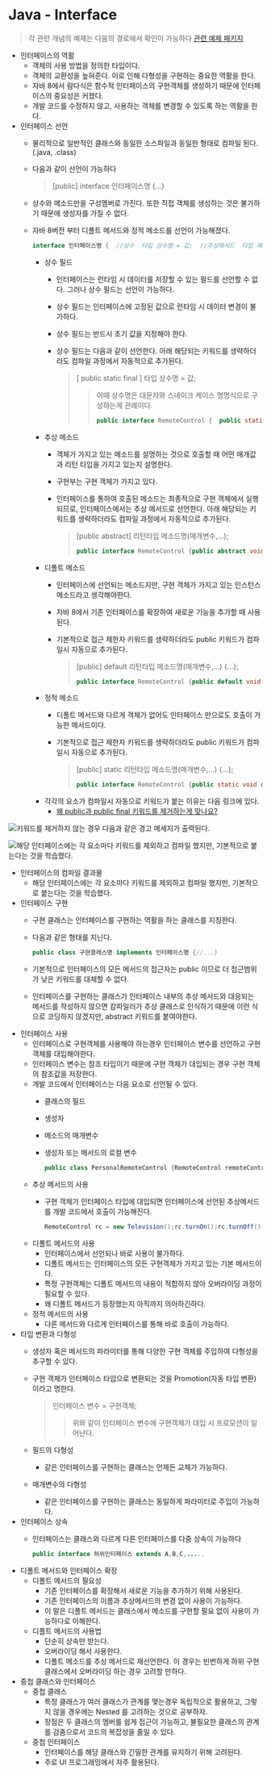 # Java - Interface

> 각 관련 개념의 예제는 다음의 경로에서 확인이 가능하다 [관련 예제 패키지](https://github.com/GodChiken/JavaTheory/tree/master/src/main/java/com/kbh/desk/theory/basic/polymorphism/interfaceTheory)

* 인터페이스의 역활
  * 객체의 사용 방법을 정의한 타입이다.
  * 객체의 교환성을 높혀준다. 이로 인해 다형성을 구현하는 중요한 역활을 한다.
  * 자바 8에서 람다식은 함수적 인터페이스의 구현객체를 생성하기 때문에 인터페이스의 중요성은 커졌다.
  * 개발 코드를 수정하지 않고, 사용하는 객체를 변경할 수 있도록 하는 역활을 한다.
* 인터페이스 선언
  * 물리적으로 일반적인 클래스와 동일한 소스파일과 동일한 형태로 컴파일 된다. \(.java, .class\)
  * 다음과 같이 선언이 가능하다

    > \[public\] interface 인터페이스명 {...}

  * 상수와 메소드만을 구성멤버로 가진다. 또한 직접 객체를 생성하는 것은 불가하기 때문에 생성자를 가질 수 없다.
  * 자바 8버전 부터 디폴트 메서드와 정적 메소드를 선언이 가능해졌다.

    ```java
    interface 인터페이스명 {  //상수  타입 상수명 = 값;  //추상메서드  타입 메소드명(매개변수,...);  //디폴트메서드  default 타입 메소드명(매개변수,...) {...}  //정적 메소드  static 타입 메소드명(매개변수) {...}}
    ```

    * 상수 필드
      * 인터페이스는 런타임 시 데이터를 저장할 수 있는 필드를 선언할 수 없다. 그러나 상수 필드는 선언이 가능하다.
      * 상수 필드는 인터페이스에 고정된 값으로 런타임 시 데이터 변경이 불가하다.
      * 상수 필드는 반드시 초기 값을 지정해야 한다.
      * 상수 필드는 다음과 같이 선언한다. 아래 해당되는 키워드를 생략하더라도 컴파일 과정에서 자동적으로 추가된다.

        > \[ public static final \] 타입 상수명 = 값;
        >
        > > 이때 상수명은 대문자와 스네이크 케이스 명명식으로 구성하는게 관례이다.
        > >
        > > ```java
        > > public interface RemoteControl {  public static final int MAX_VOLUME = 10;  public static final int MIN_VOLUME = 0;}
        > > ```
    * 추상 메소드
      * 객체가 가지고 있는 메소드를 설명하는 것으로 호출할 때 어떤 매개값과 리턴 타입을 가지고 있는지 설명한다.
      * 구현부는 구현 객체가 가지고 있다.
      * 인터페이스를 통하여 호출된 메소드는 최종적으로 구현 객체에서 실행되므로, 인터페이스에서는 추상 메서드로 선언한다. 아래 해당되는 키워드를 생략하더라도 컴파일 과정에서 자동적으로 추가된다.

        > \[public abstract\] 리턴타입 메소드명\(매개변수,...\);
        >
        > ```java
        > public interface RemoteControl {public abstract void turnOn();public abstract void turnOff();public abstract void setVolume(int volume);}
        > ```
    * 디폴트 메소드
      * 인터페이스에 선언되는 메소드지만, 구현 객체가 가지고 있는 인스턴스 메소드라고 생각해야한다.
      * 자바 8에서 기존 인터페이스를 확장하여 새로운 기능을 추가할 때 사용된다.
      * 기본적으로 접근 제한자 키워드를 생략하더라도 public 키워드가 컴파일시 자동으로 추가된다.

        > \[public\] default 리턴타입 메소드명\(매개변수,...\) {...};
        >
        > ```java
        > public interface RemoteControl {public default void setMute(boolean mute){  if(mute) {...}  else {...}}}
        > ```
    * 정적 메소드
      * 디폴트 메서드와 다르게 객체가 없어도 인터페이스 만으로도 호출이 가능한 메서드이다.
      * 기본적으로 접근 제한자 키워드를 생략하더라도 public 키워드가 컴파일시 자동으로 추가된다.

        > \[public\] static 리턴타입 메소드명\(매개변수,...\) {...};
        >
        > ```java
        > public interface RemoteControl {public static void changeBattery(){  //...}}
        > ```
    * 각각의 요소가 컴파일시 자동으로 키워드가 붙는 이유는 다음 링크에 있다.
      * [왜 public과 public final 키워드를 제거하는게 맞나요?](https://stackoverflow.com/questions/17011374/are-public-and-public-final-redundant-for-interface-methods)



![&#xD0A4;&#xC6CC;&#xB4DC;&#xB97C; &#xC81C;&#xAC70;&#xD558;&#xC9C0; &#xC54A;&#xB294; &#xACBD;&#xC6B0; &#xB2E4;&#xC74C;&#xACFC; &#xAC19;&#xC740; &#xACBD;&#xACE0; &#xBA54;&#xC138;&#xC9C0;&#xAC00; &#xCD9C;&#xB825;&#xB41C;&#xB2E4;.](../../.gitbook/assets/interfacewarnning.png)



![&#xD574;&#xB2F9; &#xC778;&#xD130;&#xD398;&#xC774;&#xC2A4;&#xC5D0;&#xB294; &#xAC01; &#xC694;&#xC18C;&#xB9C8;&#xB2E4; &#xD0A4;&#xC6CC;&#xB4DC;&#xB97C; &#xC81C;&#xC678;&#xD558;&#xACE0; &#xCEF4;&#xD30C;&#xC77C; &#xD588;&#xC9C0;&#xB9CC;, &#xAE30;&#xBCF8;&#xC801;&#xC73C;&#xB85C; &#xBD99;&#xB294;&#xB2E4;&#xB294; &#xAC83;&#xC744; &#xD559;&#xC2B5;&#xD588;&#xB2E4;.](../../.gitbook/assets/interfacejavapresult.png)



* 인터페이스의 컴파일 결과물   
  * 해당 인터페이스에는 각 요소마다 키워드를 제외하고 컴파일 했지만, 기본적으로 붙는다는 것을 학습했다.
* 인터페이스 구현
  * 구현 클래스는 인터페이스를 구현하는 역활을 하는 클래스를 지칭한다.
  * 다음과 같은 형태를 지닌다.

    ```java
    public class 구현클래스명 implements 인터페이스명 {//...}
    ```

  * 기본적으로 인터페이스의 모든 메서드의 접근자는 public 이므로 더 접근범위가 낮은 키워드를 대체할 수 없다.
  * 인터페이스를 구현하는 클래스가 인터페이스 내부의 추상 메서드와 대응되는 메서드를 작성하지 않으면 캄파일러가 추상 클래스로 인식하기 때문에 이런 식으로 코딩하지 않겠지만, abstract 키워드를 붙여야한다.
* 인터페이스 사용
  * 인터페이스로 구현객체를 사용해야 하는경우 인터페이스 변수를 선언하고 구현 객체를 대입해야한다.
  * 인터페이스 변수는 참조 타입이기 때문에 구현 객체가 대입되는 경우 구현 객체의 참조값을 저장한다.
  * 개발 코드에서 인터페이스는 다음 요소로 선언될 수 있다.
    * 클래스의 필드
    * 생성자
    * 메소드의 매개변수
    * 생성자 또는 메서드의 로컬 변수

      ```java
      public class PersonalRemoteControl {RemoteControl remoteControl = new Television();PersonalRemoteControl(RemoteControl remoteControl){  this.remoteControl = remoteControl;}void changeAudioControl(){  RemoteControl rc = new Audio();}}
      ```
  * 추상 메서드의 사용
    * 구현 객체가 인터페이스 타입에 대입되면 인터페이스에 선언된 추상메서드를 개발 코드에서 호출이 가능해진다.

      ```java
      RemoteControl rc = new Television();rc.turnOn();rc.turnOff();
      ```
  * 디폴트 메서드의 사용
    * 인터페이스에서 선언되나 바로 사용이 불가하다.
    * 디폴트 메서드는 인터페이스의 모든 구현객체가 가지고 있는 기본 메서드이다.
    * 특정 구현객체는 디폴트 메서드의 내용이 적합하지 않아 오버라이딩 과정이 필요할 수 있다.
    * 왜 디폴트 메서드가 등장했는지 아직까지 의아하긴하다.
  * 정적 메서드의 사용
    * 다른 메서드와 다르게 인터페이스를 통해 바로 호출이 가능하다.
* 타입 변환과 다형성
  * 생성자 혹은 메서드의 파라미터를 통해 다양한 구현 객체를 주입하여 다형성을 추구할 수 있다.
  * 구현 객체가 인터페이스 타입으로 변환되는 것을 Promotion\(자동 타입 변환\) 이라고 명한다.

    > 인터페이스 변수 = 구현객체;
    >
    > > 위와 같이 인터페이스 변수에 구현객체가 대입 시 프로모션이 일어난다.

  * 필드의 다형성
    * 같은 인터페이스를 구현하는 클래스는 언제든 교체가 가능하다.
  * 매개변수의 다형성
    * 같은 인터페이스를 구현하는 클래스는 동일하게 파라미터로 주입이 가능하다.
* 인터페이스 상속
  * 인터페이스는 클래스와 다르게 다른 인터페이스를 다중 상속이 가능하다

    ```java
    public interface 하위인터페이스 extends A,B,C,.....
    ```
* 디폴트 메서드와 인터페이스 확장
  * 디폴트 메서드의 필요성
    * 기존 인터페이스를 확장해서 새로운 기능을 추가하기 위해 사용된다.
    * 기존 인터페이스의 이름과 추상메서드의 변경 없이 사용이 가능하다.
    * 이 말은 디폴트 메서드는 클래스에서 메소드를 구현할 필요 없이 사용이 가능하다로 이해한다.
  * 디플트 메서드의 사용법
    * 단순히 상속만 받는다.
    * 오버라이딩 해서 사용한다.
    * 디폴트 메소드를 추상 메서드로 재선언한다. 이 경우는 빈번하게 하위 구현 클래스에서 오버라이딩 하는 경우 고려할 만하다.
* 중첩 클래스와 인터페이스
  * 중첩 클래스
    * 특정 클래스가 여러 클래스가 관계를 맺는경우 독립적으로 활용하고, 그렇지 않을 경우에는 Nested 를 고려하는 것으로 공부하자.
    * 장점은 두 클래스의 멤버를 쉽게 접근이 가능하고, 불필요한 클래스의 관계를 감춤으로서 코드의 복잡성을 줄일 수 있다.
  * 중첩 인터페이스
    * 인터페이스를 해당 클래스와 긴밀한 관계를 유지하기 위해 고려된다.
    * 주로 UI 프로그래밍에서 자주 활용된다.

